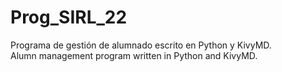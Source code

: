 # Prog_SIRL_22
Programa de gestión de alumnado escrito en Python y KivyMD.  
Alumn management program written in Python and KivyMD.
